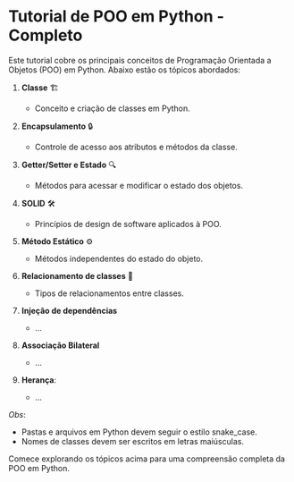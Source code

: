 # Tutorial de POO em Python - Completo

Este tutorial cobre os principais conceitos de Programação Orientada a Objetos (POO) em Python. Abaixo estão os tópicos abordados:

1. **Classe** 🏗️
   - Conceito e criação de classes em Python.

2. **Encapsulamento** 🔒
   - Controle de acesso aos atributos e métodos da classe.

3. **Getter/Setter e Estado** 🔍
   - Métodos para acessar e modificar o estado dos objetos.

4. **SOLID** 🛠️
   - Princípios de design de software aplicados à POO.

5. **Método Estático** ⚙️
   - Métodos independentes do estado do objeto.

6. **Relacionamento de classes** 🔄
   - Tipos de relacionamentos entre classes.

7. **Injeção de dependências**
   - ...

8. **Associação Bilateral**
   - ...

9. **Herança**:
   - ...

*Obs*: 
- Pastas e arquivos em Python devem seguir o estilo snake_case.
- Nomes de classes devem ser escritos em letras maiúsculas.

Comece explorando os tópicos acima para uma compreensão completa da POO em Python.
